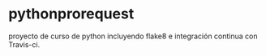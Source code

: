# pythonprorequest
proyecto de curso de python incluyendo flake8 e integración continua con Travis-ci.
